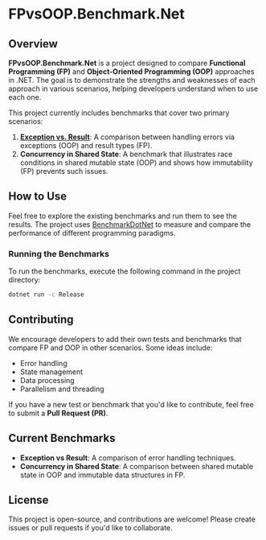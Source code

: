 
# FPvsOOP.Benchmark.Net

## Overview

**FPvsOOP.Benchmark.Net** is a project designed to compare **Functional Programming (FP)** and **Object-Oriented Programming (OOP)** approaches in .NET. The goal is to demonstrate the strengths and weaknesses of each approach in various scenarios, helping developers understand when to use each one.

This project currently includes benchmarks that cover two primary scenarios:

1. [**Exception vs. Result**](): A comparison between handling errors via exceptions (OOP) and result types (FP).
2. **Concurrency in Shared State**: A benchmark that illustrates race conditions in shared mutable state (OOP) and shows how immutability (FP) prevents such issues.

## How to Use

Feel free to explore the existing benchmarks and run them to see the results. The project uses [BenchmarkDotNet](https://benchmarkdotnet.org/) to measure and compare the performance of different programming paradigms.

### Running the Benchmarks

To run the benchmarks, execute the following command in the project directory:

```bash
dotnet run -c Release
```

## Contributing

We encourage developers to add their own tests and benchmarks that compare FP and OOP in other scenarios. Some ideas include:

- Error handling
- State management
- Data processing
- Parallelism and threading

If you have a new test or benchmark that you'd like to contribute, feel free to submit a **Pull Request (PR)**.

## Current Benchmarks

- **Exception vs Result**: A comparison of error handling techniques.
- **Concurrency in Shared State**: A comparison between shared mutable state in OOP and immutable data structures in FP.

## License

This project is open-source, and contributions are welcome! Please create issues or pull requests if you'd like to collaborate.
